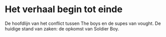 # Het verhaal begin tot einde
De hoofdlijn van het conflict tussen The boys en de supes van vought.
De huidige stand van zaken: de opkomst van Soldier Boy.
